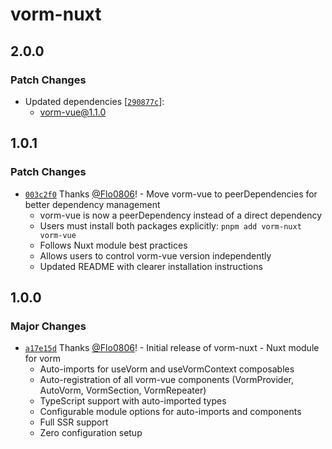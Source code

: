 # vorm-nuxt

## 2.0.0

### Patch Changes

- Updated dependencies [[`290877c`](https://github.com/Flo0806/vorm/commit/290877c8d99728c8d9f06932690834ad4a33fbb8)]:
  - vorm-vue@1.1.0

## 1.0.1

### Patch Changes

- [`003c2f0`](https://github.com/Flo0806/vorm/commit/003c2f0b4d0a83c5216c346f502b1e2535610011) Thanks [@Flo0806](https://github.com/Flo0806)! - Move vorm-vue to peerDependencies for better dependency management
  - vorm-vue is now a peerDependency instead of a direct dependency
  - Users must install both packages explicitly: `pnpm add vorm-nuxt vorm-vue`
  - Follows Nuxt module best practices
  - Allows users to control vorm-vue version independently
  - Updated README with clearer installation instructions

## 1.0.0

### Major Changes

- [`a17e15d`](https://github.com/Flo0806/vorm/commit/a17e15d530ab360f88d68c7361500973133a23d6) Thanks [@Flo0806](https://github.com/Flo0806)! - Initial release of vorm-nuxt - Nuxt module for vorm
  - Auto-imports for useVorm and useVormContext composables
  - Auto-registration of all vorm-vue components (VormProvider, AutoVorm, VormSection, VormRepeater)
  - TypeScript support with auto-imported types
  - Configurable module options for auto-imports and components
  - Full SSR support
  - Zero configuration setup
